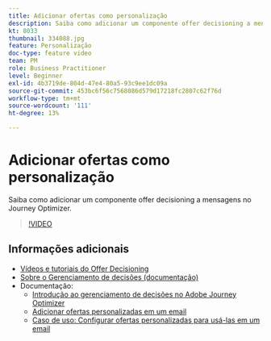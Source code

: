 ```yaml
---
title: Adicionar ofertas como personalização
description: Saiba como adicionar um componente offer decisioning a mensagens no Journey Optimizer.
kt: 8033
thumbnail: 334088.jpg
feature: Personalização
doc-type: feature video
team: PM
role: Business Practitioner
level: Beginner
exl-id: 4b3719de-804d-47e4-80a5-93c9ee1dc09a
source-git-commit: 453bc6f56c7568086d579d17218fc2807c62f76d
workflow-type: tm+mt
source-wordcount: '111'
ht-degree: 13%

---
```


# Adicionar ofertas como personalização

Saiba como adicionar um componente offer decisioning a mensagens no Journey Optimizer.

>[!VIDEO](https://video.tv.adobe.com/v/334088?quality=12)

## Informações adicionais

* [Vídeos e tutoriais do Offer Decisioning](https://experienceleague.adobe.com/docs/offer-decisioning-learn/tutorials/overview.html?lang=pt-BR)
* [Sobre o Gerenciamento de decisões (documentação)](https://experienceleague.adobe.com/docs/journey-optimizer/using/offer-decisioniong/get-started/starting-offer-decisioning.html)
* Documentação:
   * [Introdução ao gerenciamento de decisões no Adobe Journey Optimizer](https://experienceleague.adobe.com/docs/journey-optimizer/using/offer-decisioniong/get-started/starting-offer-decisioning.html)
   * [Adicionar ofertas personalizadas em um email](https://experienceleague.adobe.com/docs/journey-optimizer/using/create-messages/deliver-personalized-offers.html)
   * [Caso de uso: Configurar ofertas personalizadas para usá-las em um email](https://experienceleague.adobe.com/docs/journey-optimizer/using/offer-decisioniong/get-started/offers-e2e.html)
